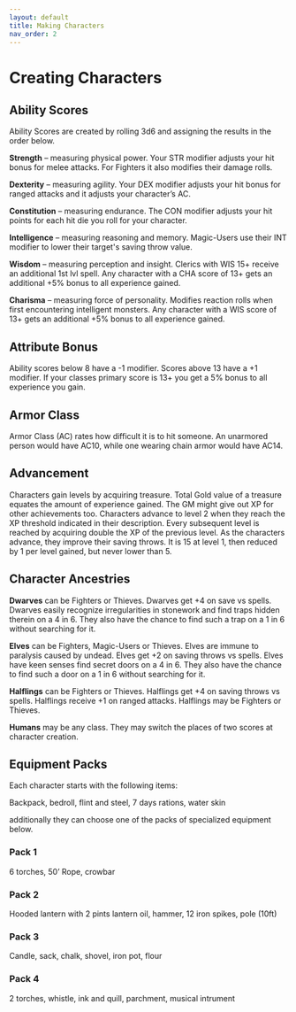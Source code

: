 ```yaml
---
layout: default
title: Making Characters
nav_order: 2
---
```

# Creating Characters
## Ability Scores
Ability Scores are created by rolling 3d6 and assigning the results in the order below. 

__Strength__ – measuring physical power. Your STR modifier adjusts your hit bonus for melee attacks. For Fighters it also modifies their damage rolls.

__Dexterity__ – measuring agility. Your DEX modifier adjusts your hit bonus for ranged attacks and it  adjusts your character’s AC.

__Constitution__ – measuring endurance. The CON modifier adjusts your hit points for each hit die you roll for your character.

__Intelligence__ – measuring reasoning and memory. Magic-Users use their INT modifier to lower their target's saving throw value.

__Wisdom__ – measuring perception and insight. Clerics with WIS 15+ receive an additional 1st lvl spell. Any character with a CHA score of 13+ gets an additional +5% bonus to all experience gained.

__Charisma__ – measuring force of personality. Modifies reaction rolls when first encountering intelligent monsters. Any character with a WIS score of 13+ gets an additional +5% bonus to all experience gained.

## Attribute Bonus
Ability scores below 8 have a -1 modifier. Scores above 13 have a +1 modifier. If your classes primary score is 13+ you get a 5% bonus to all experience you gain.
## Armor Class
Armor Class (AC) rates how difficult it is to hit someone. An unarmored person would have AC10, while one wearing chain armor would have AC14.
## Advancement
Characters gain levels by acquiring treasure. Total Gold value of a treasure equates the amount of experience gained. The GM might give out XP for other achievements too. Characters advance to level 2 when they reach the XP threshold indicated in their description. Every subsequent level is reached by acquiring double the XP of the previous level.
As the characters advance, they improve their saving throws. It is 15 at level 1, then reduced by 1 per level gained, but never lower than 5.
## Character Ancestries
__Dwarves__ can be Fighters or Thieves. Dwarves get +4 on save vs spells. Dwarves easily recognize irregularities in stonework and find traps hidden therein on a 4 in 6. They also have the chance to find such a trap on a 1 in 6 without searching for it.

__Elves__ can be Fighters, Magic-Users or Thieves.  Elves are immune to paralysis caused by undead. Elves get +2 on saving throws vs spells. Elves have keen senses find secret doors on a 4 in 6. They also have the chance to find such a door on a 1 in 6 without searching for it.

__Halflings__ can be Fighters or Thieves. Halflings get +4 on saving throws vs spells. Halflings receive +1 on ranged attacks. Halflings may be Fighters or Thieves.

__Humans__ may be any class. They may switch the places of two scores at character creation.
## Equipment Packs
Each character starts with the following items:

Backpack, bedroll, flint and steel, 7 days rations, water skin

additionally they can choose one of the packs of specialized equipment below.
### Pack 1
6 torches, 50’ Rope, crowbar
### Pack 2
Hooded lantern with 2 pints lantern oil, hammer, 12 iron spikes, pole (10ft)
### Pack 3
Candle, sack, chalk, shovel, iron pot, flour
### Pack 4
2 torches, whistle, ink and quill, parchment, musical intrument
